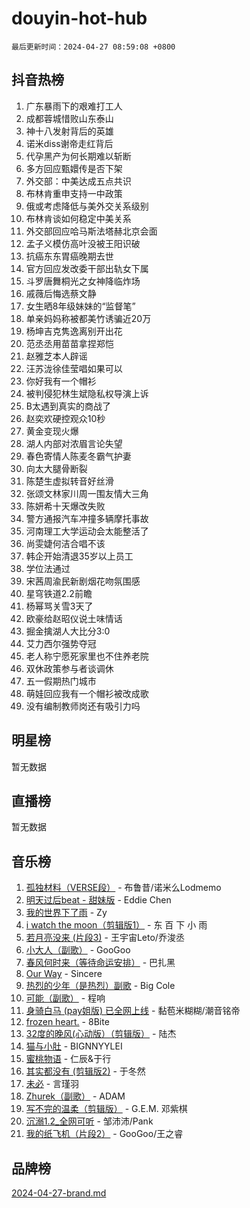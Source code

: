 # douyin-hot-hub

`最后更新时间：2024-04-27 08:59:08 +0800`

## 抖音热榜

1. 广东暴雨下的艰难打工人
1. 成都蓉城惜败山东泰山
1. 神十八发射背后的英雄
1. 诺米diss谢帝走红背后
1. 代孕黑产为何长期难以斩断
1. 多方回应甄嬛传是否下架
1. 外交部：中美达成五点共识
1. 布林肯重申支持一中政策
1. 俄或考虑降低与美外交关系级别
1. 布林肯谈如何稳定中美关系
1. 外交部回应哈马斯法塔赫北京会面
1. 孟子义模仿高叶没被王阳识破
1. 抗癌东东胃癌晚期去世
1. 官方回应发改委干部出轨女下属
1. 斗罗唐舞桐光之女神降临炸场
1. 戚薇后悔选蔡文静
1. 女生晒8年级妹妹的“监督笔”
1. 单亲妈妈称被都美竹诱骗近20万
1. 杨坤吉克隽逸离别开出花
1. 范丞丞用苗苗拿捏郑恺
1. 赵雅芝本人辟谣
1. 汪苏泷徐佳莹唱如果可以
1. 你好我有一个帽衫
1. 被判侵犯林生斌隐私权导演上诉
1. B太遇到真实的商战了
1. 赵奕欢硬控观众10秒
1. 黄金变现火爆
1. 湖人内部对浓眉言论失望
1. 春色寄情人陈麦冬霸气护妻
1. 向太大腿骨断裂
1. 陈楚生虚拟转音好丝滑
1. 张颂文林家川周一围友情大三角
1. 陈妍希十天爆改失败
1. 警方通报汽车冲撞多辆摩托事故
1. 河南理工大学运动会太能整活了
1. 尚雯婕何洁合唱不该
1. 韩企开始清退35岁以上员工
1. 学位法通过
1. 宋茜周渝民新剧烟花吻氛围感
1. 星穹铁道2.2前瞻
1. 杨幂骂关雪3天了
1. 欧豪给赵昭仪说土味情话
1. 掘金擒湖人大比分3:0
1. 艾力西尔强势夺冠
1. 老人称宁愿死家里也不住养老院
1. 双休政策参与者谈调休
1. 五一假期热门城市
1. 萌娃回应我有一个帽衫被改成歌
1. 没有编制教师岗还有吸引力吗

## 明星榜

暂无数据

## 直播榜

暂无数据

## 音乐榜

1. [孤独材料（VERSE段）](https://sf5-hl-cdn-tos.douyinstatic.com/obj/tos-cn-ve-2774/ocX7glDNHYlwFeYrGQfBZoThtvPWy8tCCEBGKQ) - 布鲁昔/诺米么Lodmemo
1. [明天过后beat - 甜妹版](https://sf5-hl-cdn-tos.douyinstatic.com/obj/tos-cn-ve-2774/osMLYeeoMm04CZyaI91XUDF8OzLRLgePKALGHI) - Eddie Chen
1. [我的世界下了雨](https://sf5-hl-cdn-tos.douyinstatic.com/obj/tos-cn-ve-2774/o85sBiwXIByH9bWIMAEEOoiQ1o1m9Afn15BspE) - Zy
1. [i watch the moon（剪辑版1）](https://sf5-hl-cdn-tos.douyinstatic.com/obj/tos-cn-ve-2774/o0I9mSChzHZANMJIEBfkCQzzg6N5WAcVtqft9P) - 东 百 下 小 雨
1. [若月亮没来 (片段3)](https://sf3-cdn-tos.douyinstatic.com/obj/tos-cn-ve-2774/okfyEUsGW1B1ovJi5JiN9IjvAT2lMwA054GoEB) - 王宇宙Leto/乔浚丞
1. [小大人（副歌）](https://sf5-hl-cdn-tos.douyinstatic.com/obj/tos-cn-ve-2774/oIhaDwehWhLFsVIG7QIICLLazDNGJAGg5geeb4) - GooGoo
1. [春风何时来（等待命运安排）](https://sf5-hl-cdn-tos.douyinstatic.com/obj/tos-cn-ve-2774/oICBNbD3gelMfB4WgiD1KI2jQtXZE2FgHLwtsl) - 巴扎黑
1. [Our Way](https://sf5-hl-cdn-tos.douyinstatic.com/obj/tos-cn-ve-2774/o8tPEkQgQNCe0DPeFwZzYrbqLlnzBBrYidWkEZ) - Sincere
1. [热烈的少年（是热烈）副歌](https://sf5-hl-cdn-tos.douyinstatic.com/obj/tos-cn-ve-2774/owVNI0CLDAUMtSz6TEYvfFBFL4UDFFhLfgK8fa) - Big Cole
1. [可能（副歌）](https://sf3-cdn-tos.douyinstatic.com/obj/tos-cn-ve-2774/cde1731888894259b333569393c2fb51) - 程响
1. [身骑白马 (pay姐版) 已全网上线](https://sf3-cdn-tos.douyinstatic.com/obj/tos-cn-ve-2774/oQLO5ZgLsFkaDhdIIveF2zUCgfweY0gWaH4AQG) - 黏苞米糊糊/潮音铭帝
1. [frozen heart.](https://sf27-cdn-tos.douyinstatic.com/obj/tos-cn-ve-2774/oIIWJfyjIACZA9zQMtnJ6hQQhFC4vhCupoRBsO) - 8Bite
1. [32度的晚风(心动版）（剪辑版）](https://sf3-cdn-tos.douyinstatic.com/obj/tos-cn-ve-2774/owNyabsyWdzUulxhoJfK8IBXgp0UMQAHpvGh2B) - 陆杰
1. [猫与小肚](https://sf5-hl-cdn-tos.douyinstatic.com/obj/tos-cn-ve-2774/osZeoClMECgK8DYl6VebABgbchEtPYQjZEnRtd) - BIGNNYYLEI
1. [蜜桃物语](https://sf5-hl-cdn-tos.douyinstatic.com/obj/tos-cn-ve-2774/oIhOSCZtIACtYU4XQkngiW9kCBfVD1Fz9IYeqL) - 仁辰&于行
1. [其实都没有 (剪辑版2)](https://sf5-hl-cdn-tos.douyinstatic.com/obj/tos-cn-ve-2774/oEBNQenHZtBhxYjGgUDQk0BCHTigQafgFlbQ7k) - 于冬然
1. [未必](https://sf3-cdn-tos.douyinstatic.com/obj/tos-cn-ve-2774/ogntQMFnKQDZUgTCYuJgfLEtleYZZFxBQqhhFB) - 言瑾羽
1. [Zhurek（副歌）](https://sf5-hl-cdn-tos.douyinstatic.com/obj/tos-cn-ve-2774/ooQm8FBZQDlf0btEYgVpCcSCQfrdJGBEKZYBGS) - ADAM
1. [写不完的温柔（剪辑版）](https://sf3-cdn-tos.douyinstatic.com/obj/tos-cn-ve-2774/oYBzzZQJ233GfwkemJJffAIWgeIYrjZfWhHTcG) - G.E.M. 邓紫棋
1. [沉溺1.2_全网可听](https://sf3-cdn-tos.douyinstatic.com/obj/tos-cn-ve-2774/ok2QoiBqsWAX9McZmWiI9gAB0EzwD4Xj6yfmtH) - 邹沛沛/Pank
1. [我的纸飞机（片段2）](https://sf5-hl-cdn-tos.douyinstatic.com/obj/tos-cn-ve-2774/oM2ZrKcg2CD5AeRB2gkeXOFB1IxAGJdZPazYHf) - GooGoo/王之睿

## 品牌榜

[2024-04-27-brand.md](2024-04-27-brand.md)

